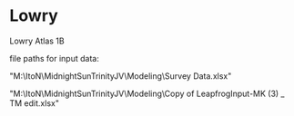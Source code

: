 # Lowry
Lowry Atlas 1B

file paths for input data:

"M:\ItoN\MidnightSunTrinityJV\Modeling\Survey Data.xlsx"

"M:\ItoN\MidnightSunTrinityJV\Modeling\Copy of LeapfrogInput-MK (3) _ TM edit.xlsx"
